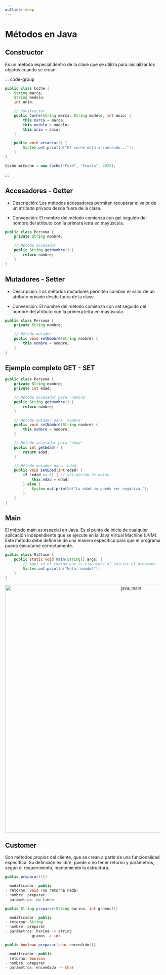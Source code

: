 ```yaml
---
outline: deep
---
```


# Métodos en Java

## Constructor

Es un método especial dentro de la clase que se utiliza para inicializar los objetos cuando se crean.


::: code-group
```java [coche.class]
public class Coche {
    String marca;
    String modelo;
    int anio;

    // Constructor
    public Coche(String marca, String modelo, int anio) {
        this.marca = marca;
        this.modelo = modelo;
        this.anio = anio;
    }

    public void arrancar() {
        System.out.println("El coche está arrancando...");
    }
}

```

```java [miCoche.objeto]
Coche miCoche = new Coche("Ford", "Fiesta", 2022);
```
:::


## Accesadores - Getter

* Descripción: Los métodos accesadores permiten recuperar el valor de un atributo privado desde fuera de la clase.

* Convención: El nombre del método comienza con get seguido del nombre del atributo con la primera letra en mayúscula.

```java
public class Persona {
    private String nombre;

    // Método accesador
    public String getNombre() {
        return nombre;
    }
}
```

## Mutadores - Setter

* Descripción: Los métodos mutadores permiten cambiar el valor de un atributo privado desde fuera de la clase.

* Convención: El nombre del método comienza con set seguido del nombre del atributo con la primera letra en mayúscula.


```java
public class Persona {
    private String nombre;

    // Método mutador
    public void setNombre(String nombre) {
        this.nombre = nombre;
    }
}
```

## Ejemplo completo GET - SET

```java
public class Persona {
    private String nombre;
    private int edad;

    // Método accesador para 'nombre'
    public String getNombre() {
        return nombre;
    }

    // Método mutador para 'nombre'
    public void setNombre(String nombre) {
        this.nombre = nombre;
    }

    // Método accesador para 'edad'
    public int getEdad() {
        return edad;
    }

    // Método mutador para 'edad'
    public void setEdad(int edad) {
        if (edad >= 0) { // Validación de datos
            this.edad = edad;
        } else {
            System.out.println("La edad no puede ser negativa.");
        }
    }
}

```

## Main


El método main es especial en Java. Es el punto de inicio de cualquier aplicación independiente que se ejecute en la Java Virtual Machine (JVM). Este método debe definirse de una manera específica para que el programa pueda ejecutarse correctamente.

```java
public class MiClase {
    public static void main(String[] args) {
        // Aquí va el código que se ejecutará al iniciar el programa.
        System.out.println("Hola, mundo!");
    }
}
```

<p align="center">
  <img src="/java_main.png" width="800" alt="java_main"/>
</p>



## Customer

Son métodos propios del cliente, que se crean a partir de una funcionalidad específica. Su definición es libre, puede o no tener retorno y parámetros, según el requerimiento, manteniendo la estructura.

```java
public preparar(){}

- modificador: public
- retorno: void (no retorna nada)
- nombre: preparar
- parámetros: no tiene
```

```java
public String preparar(String harina, int gramos){}

- modificador: public
- retorno: String
- nombre: preparar
- parámetros: harina -> string
            gramos -> int
```

```java
public boolean preparar(char encendido){}

- modificador: public
- retorno: boolean
- nombre: preparar
- parámetros: encendido -> char
```